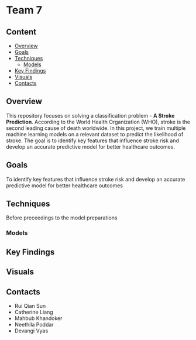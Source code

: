 # Team 7 

## Content

* [Overview](#overview)
* [Goals](#goals)
* [Techniques](#techniques)
    + [Models](#models)
* [Key Findings](#findings)
* [Visuals](#visuals)
* [Contacts](#contacts)

## Overview 
This repository focuses on solving a classification problem -  **A Stroke Prediction**. According to the World Health Organization (WHO), stroke is the second leading cause of death worldwide. In this project, we train multiple machine learning models on a relevant dataset to predict the likelihood of stroke. The goal is to identify key features that influence stroke risk and develop an accurate predictive model for better healthcare outcomes.

## Goals
 To identify key features that influence stroke risk and develop an accurate predictive model for better healthcare outcomes

## Techniques
Before preceedings to the model preparations

### Models

## Key Findings

## Visuals

## Contacts

* Rui Qian Sun
* Catherine Liang
* Mahbub Khandoker
* Neethila Poddar
* Devangi Vyas